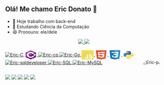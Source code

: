 ## Olá! Me chamo Eric Donato 👋

- 🔭 Hoje trabalho com back-end
- 🌱 Estudando Ciência da Computação
- 😄 Pronouns: ele/dele

<div align="center">
  <a href="https://github.com/EricDonat0">
  <img height="180em" src="https://github-readme-stats.vercel.app/api?username=EricDonat0&show_icons=true&theme=dracula&include_all_commits=true&count_private=true"/>
  <img height="180em" src="https://github-readme-stats.vercel.app/api/top-langs/?username=EricDonat0&layout=compact&langs_count=7&theme=dracula"/>
</div>

<div style="display: inline_block"><br>
  <img align="center" alt="Eric-C" height="30" width="40" src="https://cdn.jsdelivr.net/gh/devicons/devicon@latest/icons/c/c-original.svg">
  <img align="center" alt="Eric-Csharp" height="30" width="40" src="https://raw.githubusercontent.com/devicons/devicon/master/icons/csharp/csharp-original.svg">
  <img align="center" alt="Eric-cp" height="30" src="https://cdn.jsdelivr.net/gh/devicons/devicon@latest/icons/cplusplus/cplusplus-original.svg">
  <img align="center" alt="Eric-Go" height="30" src="https://cdn.jsdelivr.net/gh/devicons/devicon@latest/icons/go/go-original.svg">
  <img align="center" alt="Eric-Js" height="30" width="40" src="https://raw.githubusercontent.com/devicons/devicon/master/icons/javascript/javascript-plain.svg">
  <img align="center" alt="Eric-HTML" height="30" width="40" src="https://raw.githubusercontent.com/devicons/devicon/master/icons/html5/html5-original.svg">
  <img align="center" alt="Eric-CSS" height="30" width="40" src="https://raw.githubusercontent.com/devicons/devicon/master/icons/css3/css3-original.svg">
  <img align="center" alt="Eric-Python" height="30" width="40" src="https://raw.githubusercontent.com/devicons/devicon/master/icons/python/python-original.svg">
  <img align="center" alt="Eric-sqldeveloper" height="30" src="https://cdn.jsdelivr.net/gh/devicons/devicon@latest/icons/sqldeveloper/sqldeveloper-original.svg">
  <img align="center" alt="Eric-SQL" height="30" src="https://cdn.jsdelivr.net/gh/devicons/devicon@latest/icons/azuresqldatabase/azuresqldatabase-original.svg">
  <img align="center" alt="Eric-MySQL" height="30" src="https://cdn.jsdelivr.net/gh/devicons/devicon@latest/icons/mysql/mysql-original.svg">

  <img align="right" alt="Eric-pic" height="130" style="border-radius:50px;" src="https://media.discordapp.net/attachments/1241842591993958541/1258286488018485278/Gif.gif?ex=66c228dc&is=66c0d75c&hm=2edc3f110854f5e0bdcaf07b882ec368645868a4f635e37053ee65f3cc329478&=&width=683&height=683">
</div>

## 

<div> 
  <a href="https://www.youtube.com/@EricDonato" target="_blank"><img src="https://img.shields.io/badge/YouTube-FF0000?style=for-the-badge&logo=youtube&logoColor=white" target="_blank"></a>
  <a href="https://www.instagram.com/eric_d.p/" target="_blank"><img src="https://img.shields.io/badge/-Instagram-%23E4405F?style=for-the-badge&logo=instagram&logoColor=white" target="_blank"></a>
  <a href="https://www.twitch.tv/eriguei" target="_blank"><img src="https://img.shields.io/badge/Twitch-9146FF?style=for-the-badge&logo=twitch&logoColor=white" target="_blank"></a>
  <a href = "mailto:ericdonato09@gmail.com"><img src="https://img.shields.io/badge/-Gmail-%23333?style=for-the-badge&logo=gmail&logoColor=white" target="_blank"></a>
  <a href="https://www.linkedin.com/in/eric-donato-259539239/" target="_blank"><img src="https://img.shields.io/badge/-LinkedIn-%230077B5?style=for-the-badge&logo=linkedin&logoColor=white" target="_blank"></a> 
</div>
